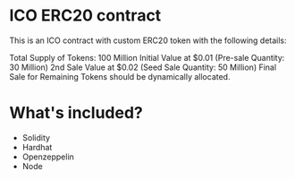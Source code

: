 # ICO ERC20 contract

This is an ICO contract with custom ERC20 token with the following details:

Total Supply of Tokens: 100 Million
Initial Value at $0.01 (Pre-sale Quantity: 30 Million)
2nd Sale Value at $0.02 (Seed Sale Quantity: 50 Million)
Final Sale for Remaining Tokens should be dynamically allocated.

# What's included?

* Solidity
* Hardhat
* Openzeppelin
* Node
